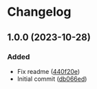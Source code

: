 # Changelog

## 1.0.0 (2023-10-28)


### Added

* Fix readme ([440f20e](https://github.com/simao-ferreira/cookiecutter-python/commit/440f20eedb0a3925f965d8e3329728150ec8c5e5))
* Initial commit ([db066ed](https://github.com/simao-ferreira/cookiecutter-python/commit/db066ed2c4a7e375d6d274e0b5b0ea5326f3c6ea))
